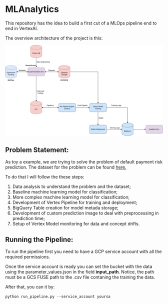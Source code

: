 # MLAnalytics
This repository has the idea to build a first cut of a MLOps pipeline end to end in VertexAI.

The overview architecture of the project is this:

![alt text](images/arch.png "Overview")

## Problem Statement:

As toy a example, we are trying to solve the problem of default payment risk prediction.
The dataset for the problem can be found [here.](https://archive.ics.uci.edu/ml/datasets/default+of+credit+card+clients)

To do that I will follow the these steps:

1. Data analysis to understand the problem and the dataset;
2. Baseline machine learning model for classification;
3. More complex machine learning model for classification;
4. Development of Vertex Pipeline for training and deployment;
5. BigQuery Table creation for model metada storage;
6. Devolopment of custom prediction image to deal with preprocessing in prediction time;
7. Setup of Vertex Model monitoring for data and concept drifts.

## Running the Pipeline:

To run the pipeline first you need to have a GCP service account with all the required permissions.

Once the service account is ready you can set the bucket with the data using the parameter_values.json in the field **input_path**. Notice, the path must be a GCS FUSE path to the .csv file contaning the training the data.

After that, you can it by:

``` 
python run_pipeline.py --service_account yoursa
```